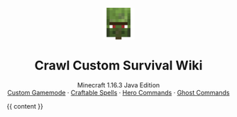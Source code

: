 <p align="center">
  <a href="https://wiki.crawl-survival.com/">
    <img src="https://github.com/danthemanzx/crawl-custom-survival/blob/main/media/server-icon.png?raw=true" alt="Crawl Custom Survival Wiki" width=72 height=72>
  </a>

  <h1 align="center">Crawl Custom Survival Wiki</h1>

  <p align="center">
    Minecraft 1.16.3 Java Edition
    <br>
    <a href="/#custom-gamemode">Custom Gamemode</a>
    ·
    <a href="/#craftable-spells">Craftable Spells</a>
     ·
    <a href="/#hero-commands">Hero Commands</a>
     ·
    <a href="/#ghost-commands">Ghost Commands</a>
  </p>
</p>

{{ content }}

